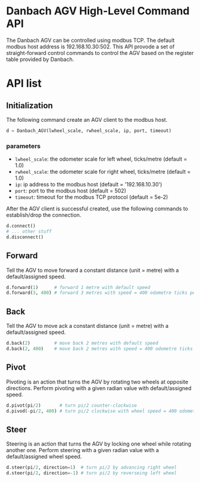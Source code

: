 # Danbach AGV High-Level Command API
The Danbach AGV can be controlled using modbus TCP.
The default modbus host address is 192.168.10.30:502.
This API provode a set of straight-forward control commands to control the AGV based on the register table provided by Danbach.

# API list

## Initialization
The following command create an AGV client to the modbus host.
```python
d = Danbach_AGV(lwheel_scale, rwheel_scale, ip, port, timeout)
```

### parameters
 - `lwheel_scale`: the odometer scale for left wheel, ticks/metre (default = 1.0)
 - `rwheel_scale`: the odometer scale for right wheel, ticks/metre (default = 1.0)
 - `ip`: ip address to the modbus host (default = '192.168.10.30')
 - `port`: port to the modbus host (default = 502)
 - `timeout`: timeout for the modbus TCP protocol (default = 5e-2)

After the AGV client is successful created, use the following commands to establish/drop the connection.
```python
d.connect()
# ... other stuff
d.disconnect()
```

## Forward
Tell the AGV to move forward a constant distance (unit = metre) with a default/assigned speed.
```python
d.forward(1)      # forward 1 metre with default speed
d.forward(3, 400) # forward 3 metres with speed = 400 odometre ticks per second
```

## Back
Tell the AGV to move ack a constant distance (unit = metre) with a default/assigned speed.
```python
d.back(2)         # move back 2 metres with default speed
d.back(2, 400)    # move back 2 metres with speed = 400 odometre ticks per second
```

## Pivot 
Pivoting is an action that turns the AGV by rotating two wheels at opposite directions.
Perform pivoting with a given radian value with default/assigned speed.
```python
d.pivot(pi/2)       # turn pi/2 counter-clockwise
d.pivod(-pi/2, 400) # turn pi/2 clockwise with wheel speed = 400 odometer ticks per second
```

## Steer 
Steering is an action that turns the AGV by locking one wheel while rotating another one.
Perform steering with a given radian value with a default/assigned wheel speed.
```python
d.steer(pi/2, direction=1)  # turn pi/2 by advancing right wheel
d.steer(pi/2, direction=-1) # turn pi/2 by reverseing left wheel
```


